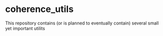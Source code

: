 # coherence_utils
This repository contains (or is planned to eventually contain) 
several small yet important utilits
